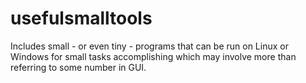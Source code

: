 # usefulsmalltools
Includes small - or even tiny - programs that can be run on Linux or Windows for small tasks accomplishing which may involve more than referring to some number in GUI.
